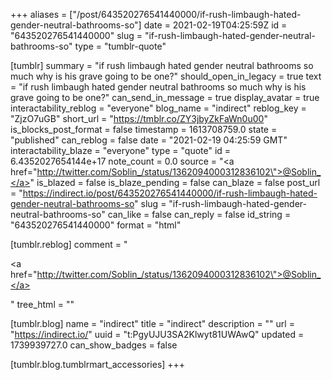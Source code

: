 +++
aliases = ["/post/643520276541440000/if-rush-limbaugh-hated-gender-neutral-bathrooms-so"]
date = 2021-02-19T04:25:59Z
id = "643520276541440000"
slug = "if-rush-limbaugh-hated-gender-neutral-bathrooms-so"
type = "tumblr-quote"

[tumblr]
summary = "if rush limbaugh hated gender neutral bathrooms so much why is his grave going to be one?"
should_open_in_legacy = true
text = "if rush limbaugh hated gender neutral bathrooms so much why is his grave going to be one?"
can_send_in_message = true
display_avatar = true
interactability_reblog = "everyone"
blog_name = "indirect"
reblog_key = "ZjzO7uGB"
short_url = "https://tmblr.co/ZY3jbyZkFaWn0u00"
is_blocks_post_format = false
timestamp = 1613708759.0
state = "published"
can_reblog = false
date = "2021-02-19 04:25:59 GMT"
interactability_blaze = "everyone"
type = "quote"
id = 6.4352027654144e+17
note_count = 0.0
source = "<a href=\"http://twitter.com/Soblin_/status/1362094000312836102\">@Soblin_</a>"
is_blazed = false
is_blaze_pending = false
can_blaze = false
post_url = "https://indirect.io/post/643520276541440000/if-rush-limbaugh-hated-gender-neutral-bathrooms-so"
slug = "if-rush-limbaugh-hated-gender-neutral-bathrooms-so"
can_like = false
can_reply = false
id_string = "643520276541440000"
format = "html"

[tumblr.reblog]
comment = "<p><a href=\"http://twitter.com/Soblin_/status/1362094000312836102\">@Soblin_</a></p>"
tree_html = ""

[tumblr.blog]
name = "indirect"
title = "indirect"
description = ""
url = "https://indirect.io/"
uuid = "t:PgyUJU3SA2Klwyt81UWAwQ"
updated = 1739939727.0
can_show_badges = false

[tumblr.blog.tumblrmart_accessories]
+++
